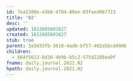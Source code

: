 ```yaml
---
id: 7ea5380e-43b8-4704-89ee-03faed067723
title: '02'
desc: ''
updated: 1612885601627
created: 1612885601627
stub: true
parent: 3a3d33fb-3618-4adb-bf57-402a5bcd490b
children:
  - 664f5613-8d30-4b9b-b5c2-575d2280aa9f
fname: daily.journal.2021.02
hpath: daily.journal.2021.02
---
```



